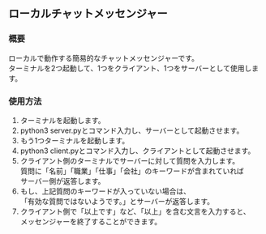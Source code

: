 ## ローカルチャットメッセンジャー

### 概要
ローカルで動作する簡易的なチャットメッセンジャーです。<br>
ターミナルを2つ起動して、1つをクライアント、1つをサーバーとして使用します。

### 使用方法
1. ターミナルを起動します。
2. python3 server.pyとコマンド入力し、サーバーとして起動させます。
3. もう1つターミナルを起動します。
4. python3 client.pyとコマンド入力し、クライアントとして起動させます。
5. クライアント側のターミナルでサーバーに対して質問を入力します。<br>
   質問に「名前」「職業」「仕事」「会社」のキーワードが含まれていれば<br>
   サーバー側が返答します。
6. もし、上記質問のキーワードが入っていない場合は、<br>
   「有効な質問ではないようです。」とサーバーが返答します。
7. クライアント側で「以上です」など、「以上」を含む文言を入力すると、<br>
   メッセンジャーを終了することができます。
